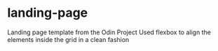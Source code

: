 # landing-page

Landing page template from the Odin Project
Used flexbox to align the elements inside the grid in a clean fashion